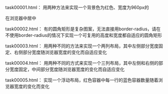 
task00001.html：
用两种方法来实现一个背景色为红色、宽度为960px的<DIV>在浏览器中居中

task00002.html：
有的圆角矩形是复杂图案，无法直接用border-radius，请在不使用border-radius的情况下实现一个可复用的高度和宽度都自适应的圆角矩形 

task00003.html：
用两种不同的方法来实现一个两列布局，其中左侧部分宽度固定、右侧部分宽度随浏览器宽度的变化而自适应变化

task00004.html：
用两种不同的方式来实现一个三列布局，其中左侧和右侧的部分宽度固定，中间部分宽度随浏览器宽度的变化而自适应变化

task00005.html：
实现一个浮动布局，红色容器中每一行的蓝色容器数量随着浏览器宽度的变化而变化 


